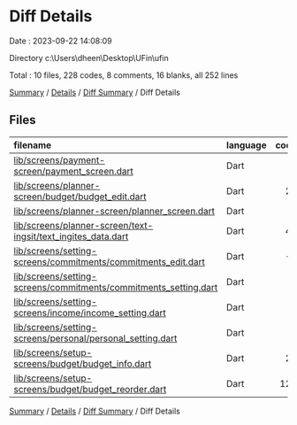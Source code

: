 # Diff Details

Date : 2023-09-22 14:08:09

Directory c:\\Users\\dheen\\Desktop\\UFin\\ufin

Total : 10 files,  228 codes, 8 comments, 16 blanks, all 252 lines

[Summary](results.md) / [Details](details.md) / [Diff Summary](diff.md) / Diff Details

## Files
| filename | language | code | comment | blank | total |
| :--- | :--- | ---: | ---: | ---: | ---: |
| [lib/screens/payment-screen/payment_screen.dart](/lib/screens/payment-screen/payment_screen.dart) | Dart | 7 | 0 | 0 | 7 |
| [lib/screens/planner-screen/budget/budget_edit.dart](/lib/screens/planner-screen/budget/budget_edit.dart) | Dart | 23 | 0 | 2 | 25 |
| [lib/screens/planner-screen/planner_screen.dart](/lib/screens/planner-screen/planner_screen.dart) | Dart | 0 | -3 | 1 | -2 |
| [lib/screens/planner-screen/text-ingsit/text_ingites_data.dart](/lib/screens/planner-screen/text-ingsit/text_ingites_data.dart) | Dart | 41 | 0 | 2 | 43 |
| [lib/screens/setting-screens/commitments/commitments_edit.dart](/lib/screens/setting-screens/commitments/commitments_edit.dart) | Dart | -2 | -1 | 0 | -3 |
| [lib/screens/setting-screens/commitments/commitments_setting.dart](/lib/screens/setting-screens/commitments/commitments_setting.dart) | Dart | 7 | 12 | 0 | 19 |
| [lib/screens/setting-screens/income/income_setting.dart](/lib/screens/setting-screens/income/income_setting.dart) | Dart | 9 | 0 | 0 | 9 |
| [lib/screens/setting-screens/personal/personal_setting.dart](/lib/screens/setting-screens/personal/personal_setting.dart) | Dart | 1 | 0 | 0 | 1 |
| [lib/screens/setup-screens/budget/budget_info.dart](/lib/screens/setup-screens/budget/budget_info.dart) | Dart | 22 | 0 | 1 | 23 |
| [lib/screens/setup-screens/budget/budget_reorder.dart](/lib/screens/setup-screens/budget/budget_reorder.dart) | Dart | 120 | 0 | 10 | 130 |

[Summary](results.md) / [Details](details.md) / [Diff Summary](diff.md) / Diff Details